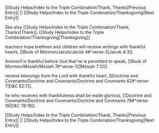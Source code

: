 [[Study Helps/Index to the Triple Combination/Thank, Thanks|Previous Entry]]  ||  [[Study Helps/Index to the Triple Combination/Thanksgiving|Next Entry]]

 See also [[Study Helps/Index to the Triple Combination/Thank, Thanks|Thank]]; [[Study Helps/Index to the Triple Combination/Thanksgiving|Thanksgiving]]

 teachers hope brethren and children will receive writings with thankful hearts, [[Book of Mormon/Jacob/Jacob 4#^verse-3|Jacob 4:3]].

 Ammon1 is thankful before God that he is permitted to speak, [[Book of Mormon/Mosiah/Mosiah 7#^verse-12|Mosiah 7:12]].

 receive blessings from the Lord with thankful heart, [[Doctrine and Covenants/Doctrine and Covenants/Doctrine and Covenants 62#^verse-7|D&C 62:7]].

 he who receives with thankfulness shall be made glorious, [[Doctrine and Covenants/Doctrine and Covenants/Doctrine and Covenants 78#^verse-19|D&C 78:19]].

[[Study Helps/Index to the Triple Combination/Thank, Thanks|Previous Entry]]  ||  [[Study Helps/Index to the Triple Combination/Thanksgiving|Next Entry]]